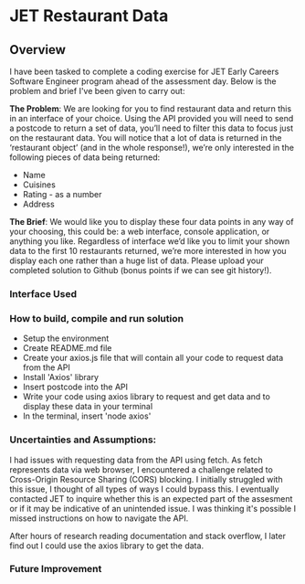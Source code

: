 # JET Restaurant Data

## Overview
I have been tasked to complete a coding exercise for JET Early Careers Software Engineer program ahead of the assessment day. Below is the problem and brief I've been given to carry out:

**The Problem**: We are looking for you to find restaurant data and return this in an interface of your choice.
Using the API provided you will need to send a postcode to return a set of data, you’ll need to filter this data to focus just on the restaurant data.
You will notice that a lot of data is returned in the ‘restaurant object’ (and in the whole response!), we’re only interested in the following pieces of data being returned:

- Name
- Cuisines
- Rating - as a number
- Address

**The Brief**: We would like you to display these four data points in any way of your choosing, this could be: a web interface, console application, or anything you like.
Regardless of interface we’d like you to limit your shown data to the first 10 restaurants returned, we’re more interested in how you display each one rather than a huge list of data.
Please upload your completed solution to Github (bonus points if we can see git history!).

### Interface Used

### How to build, compile and run solution
- Setup the environment 
- Create README.md file
- Create your axios.js file that will contain all your code to request data from the API
- Install 'Axios' library
- Insert postcode into the API
- Write your code using axios library to request and get data and to display these data in your terminal
- In the terminal, insert 'node axios'

### Uncertainties and Assumptions:

I had issues with requesting data from the API using fetch. As fetch represents data via web browser, I encountered a challenge related to Cross-Origin Resource Sharing (CORS) blocking. I initially struggled with this issue, I thought of all types of ways I could bypass this. I eventually contacted JET to inquire whether this is an expected part of the assesment  or if it may be indicative of an unintended issue. I was thinking it's possible I missed instructions on how to navigate the API.

After hours of research reading documentation and stack overflow, I later find out I could use the axios library to get the data.
### Future Improvement


